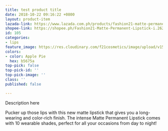 ```yaml
---
title: test product title
date: 2018-10-22 09:16:22 +0800
layout: product-item
lazada-link: https://www.lazada.com.ph/products/fashion21-matte-permanent-lipstick-i254112487-s349019855.html?spm=a2o4l.seller.list.40.6f7a6cc93Bpyxg&mp=1
shopee-link: https://shopee.ph/Fashion21-Matte-Permanent-Lipstick-i.26222223.826165357
id: 105
categories:
- lips
feature_image: https://res.cloudinary.com/f21cosmetics/image/upload/v1513130357/matte-permanent.jpg
colors:
- color: Apple Pie
  hex: b5675a
top-pick: false
top-pick-id: ''
top-pick-image: ''
class: ''
published: false

---
```

Description here

Pucker up those lips with this new matte lipstick that gives you a long-wearing and color-rich finish. The intense Matte Permanent Lipstick comes with 10 wearable shades, perfect for all your occasions from day to night!